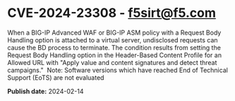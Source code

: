 # CVE-2024-23308 - f5sirt@f5.com


When a BIG-IP Advanced WAF or BIG-IP ASM policy with a Request Body Handling option is attached to a virtual server, undisclosed requests can cause the BD process to terminate. The condition results from setting the Request Body Handling option in the Header-Based Content Profile for an Allowed URL with "Apply value and content signatures and detect threat campaigns."  Note: Software versions which have reached End of Technical Support (EoTS) are not evaluated

**Publish date:** 2024-02-14
